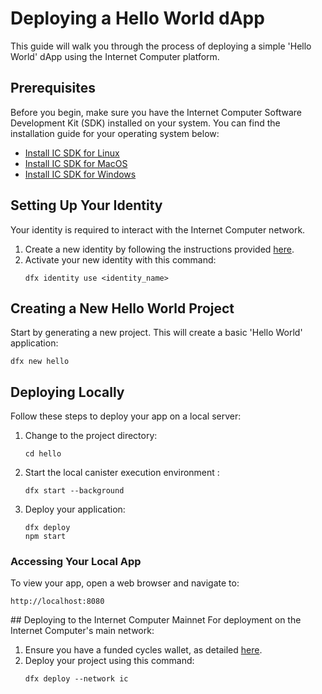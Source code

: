 # Deploying a Hello World dApp

This guide will walk you through the process of deploying a simple 'Hello World' dApp using the Internet Computer platform.

## Prerequisites
Before you begin, make sure you have the Internet Computer Software Development Kit (SDK) installed on your system. You can find the installation guide for your operating system below:
- [Install IC SDK for Linux](IC_SDK_Linux.md)
- [Install IC SDK for MacOS](IC_SDK_MacOS.md)
- [Install IC SDK for Windows](IC_SDK_Windows.md)

## Setting Up Your Identity
Your identity is required to interact with the Internet Computer network.
1. Create a new identity by following the instructions provided [here](DFX_Wallet.md).
2. Activate your new identity with this command:
   ```shell
   dfx identity use <identity_name>
   ```

## Creating a New Hello World Project
Start by generating a new project. This will create a basic 'Hello World' application:
```shell
dfx new hello
```

## Deploying Locally
Follow these steps to deploy your app on a local server:
1. Change to the project directory:
   ```shell
   cd hello
   ```
2. Start the local canister execution environment :
   ```shell
   dfx start --background
   ```
3. Deploy your application:
   ```shell
   dfx deploy
   npm start
   ```

### Accessing Your Local App
To view your app, open a web browser and navigate to:
```
http://localhost:8080
```

\## Deploying to the Internet Computer Mainnet
For deployment on the Internet Computer's main network:
1. Ensure you have a funded cycles wallet, as detailed [here](DFX_Wallet.md).
2. Deploy your project using this command:
   ```shell
   dfx deploy --network ic
   ```
